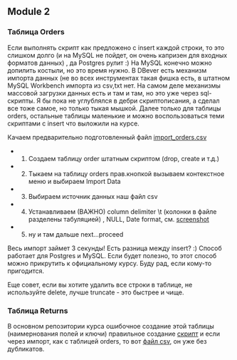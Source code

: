 ## Module 2

### Таблица Orders

Если выполнять скрипт как предложено с insert каждой строки, то это слишком долго (и на MySQL не пойдет, он очень капризен для входных форматов данных) , да Postgres рулит :)  На MySQL конечно можно допилить костыли, но это время нужно.
В DBever есть механизм импорта данных (не во всех инструментах такая фишка есть, в штатном MySQL Workbench импорта из csv,txt нет. На самом деле механизмы массовой загрузки данных есть и там и там, но это уже через sql-скрипты.
Я бы пока не углублялся в дебри скриптописания, а сделал все тоже самое, но только тыкая мышкой.
Далее только для таблицы orders, остальные таблицы маленькие и можно воспользоваться теми скриптами с insert что выложили на курсе.

Качаем предварительно подготовленный файл [import_orders.csv](https://github.com/alexkuzh/DE-101/blob/main/Module2/import_orders.csv) 
* 1. Создаем таблицу order штатным скриптом (drop, create и т.д.)
* 2. Тыкаем на таблицу orders прав.кнопкой вызываем контекстное меню и выбираем Import Data
* 3. Выбираем источник данных наш файл csv
* 4. Устанавливаем (ВАЖНО) column delimiter \t (колонки в файле разделены табуляцией) , NULL, Date format, см. [screenshot](https://github.com/alexkuzh/DE-101/blob/main/Module2/import_orders_cr.png)
* 5. ну и там дальше next...proceed

Весь импорт займет 3 секунды! Есть разница между insert? :) Способ работает для Postgres и MySQL.
Если будет полезно, то этот способ можно прикрутить к официальному курсу. Буду рад, если кому-то пригодится.

Еще совет, если вы хотите удалить все строки в таблице, не используйте delete, лучше truncate - это быстрее и чище.

### Таблица Returns
В основном репозитории курса ошибочное создание этой таблицы (наимернования полей и ключи)
правильное создание [скрипт](https://github.com/alexkuzh/DE-101/blob/main/Module2/return_create.sql)
и если через импорт, как с таблицей orders, то вот [файл csv](https://github.com/alexkuzh/DE-101/blob/main/Module2/import_returns.csv), он уже без дубликатов.
